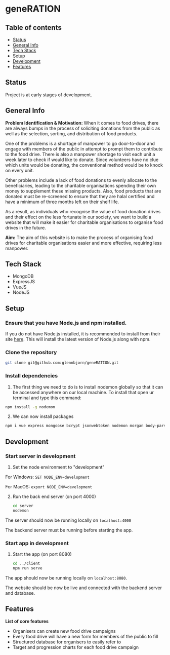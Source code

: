 # geneRATION

## Table of contents

- [Status](#status)
- [General Info](#general-info)
- [Tech Stack](#tech-stack)
- [Setup](#setup)
- [Development](#development)
- [Features](#features)

## Status

Project is at early stages of development.

## General Info

<b>Problem Identification & Motivation: </b>
When it comes to food drives, there are always bumps in the process of soliciting donations from the public as well as the selection, sorting, and distribution of food products.  

One of the problems is a shortage of manpower to go door-to-door and engage with members of the public in attempt to prompt them to contribute to the food drive. There is also a manpower shortage to visit each unit a week later to check if would like to donate. Since volunteers have no clue which units would be donating, the conventional method would be to knock on every unit.  

Other problems include a lack of food donations to evenly allocate to the beneficiaries, leading to the charitable organisations spending their own money to supplement these missing products. Also, food products that are donated must be re-screened to ensure that they are halal certified and have a minimum of three months left on their shelf life.  

As a result, as individuals who recognise the value of food donation drives and their effect on the less fortunate in our society, we want to build a website that will make it easier for charitable organisations to organise food drives in the future.  

<b>Aim:</b>
The aim of this website is to make the process of organising food drives for charitable organisations easier and more effective, requiring less manpower.  

## Tech Stack

- MongoDB
- ExpressJS
- VueJS
- NodeJS

## Setup

### Ensure that you have Node.js and npm installed.

If you do not have Node.js installed, it is recommended to install from their site [here](https://nodejs.org/en/). This will install the latest version of Node.js along with npm.

### Clone the repository

```bash
git clone git@github.com:glennbjorn/geneRATION.git
```

### Install dependencies

1. The first thing we need to do is to install nodemon globally so that it can be accessed anywhere on our local machine. To install that open ur terminal and type this command:
```bash
npm install -g nodemon
```

2. We can now install packages
```bash
npm i vue express mongoose bcrypt jsonwebtoken nodemon morgan body-parser cors dotenv --save
```

## Development

### Start server in development

1. Set the node environment to "development"

For Windows:
    ```
    SET NODE_ENV=development
    ```

For MacOS:
    ```
    export NODE_ENV=development
    ```

2. Run the back end server (on port 4000)
    ```bash
    cd server
    nodemon
    ```

The server should now be running locally on `localhost:4000`

The backend server must be running before starting the app.

### Start app in development

1. Start the app (on port 8080)
    ```bash
    cd ../client
    npm run serve
    ```

The app should now be running locally on `localhost:8080`.

The website should be now be live and connected with the backend server and database.

## Features

<b>List of core features</b>

- Organisers can create new food drive campaigns
- Every food drive will have a new form for members of the public to fill
- Structured database for organisers to easily refer to
- Target and progression charts for each food drive campaign
